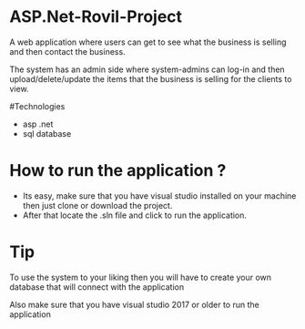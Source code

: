 # ASP.Net-Rovil-Project
<p> A web application where users can get to see what the business is selling and then contact the business. </p>
<p> The system has an admin side where system-admins can log-in and then upload/delete/update the items that the business is selling for the clients to view. </p>

#Technologies
<ul>
  <li>asp .net</li>
  <li>sql database</li>
</ul>

# How to run the application ?
<ul>
  <li> Its easy, make sure that you have visual studio installed on your machine then just clone or download the project. </li>
  <li> After that locate the .sln file and click to run the application. </li>
</ul>

# Tip
<p> To use the system to your liking then you will have to create your own database that will connect with the application </p> 
<p> Also make sure that you have visual studio 2017 or older to run the application </p>


